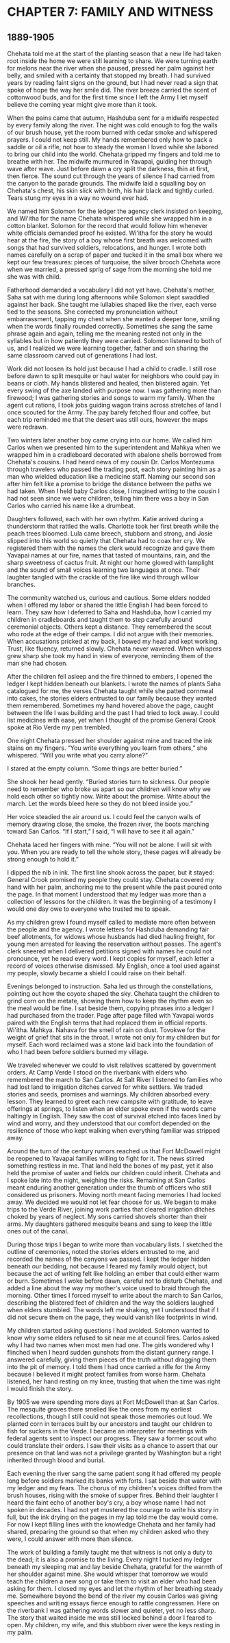 # CHAPTER 7: FAMILY AND WITNESS

## 1889-1905

Chehata told me at the start of the planting season that a new life had taken root inside the home we were still learning to share. We were turning earth for melons near the river when she paused, pressed her palm against her belly, and smiled with a certainty that stopped my breath. I had survived years by reading faint signs on the ground, but I had never read a sign that spoke of hope the way her smile did. The river breeze carried the scent of cottonwood buds, and for the first time since I left the Army I let myself believe the coming year might give more than it took.

When the pains came that autumn, Hashduba sent for a midwife respected by every family along the river. The night was cold enough to fog the walls of our brush house, yet the room burned with cedar smoke and whispered prayers. I could not keep still. My hands remembered only how to pack a saddle or oil a rifle, not how to steady the woman I loved while she labored to bring our child into the world. Chehata gripped my fingers and told me to breathe with her. The midwife murmured in Yavapai, guiding her through wave after wave. Just before dawn a cry split the darkness, thin at first, then fierce. The sound cut through the years of silence I had carried from the canyon to the parade grounds. The midwife laid a squalling boy on Chehata's chest, his skin slick with birth, his hair black and tightly curled. Tears stung my eyes in a way no wound ever had.

We named him Solomon for the ledger the agency clerk insisted on keeping, and Wi'itha for the name Chehata whispered while she wrapped him in a cotton blanket. Solomon for the record that would follow him whenever white officials demanded proof he existed. Wi'itha for the story he would hear at the fire, the story of a boy whose first breath was welcomed with songs that had survived soldiers, relocations, and hunger. I wrote both names carefully on a scrap of paper and tucked it in the small box where we kept our few treasures: pieces of turquoise, the silver brooch Chehata wore when we married, a pressed sprig of sage from the morning she told me she was with child.

Fatherhood demanded a vocabulary I did not yet have. Chehata's mother, Saha sat with me during long afternoons while Solomon slept swaddled against her back. She taught me lullabies shaped like the river, each verse tied to the seasons. She corrected my pronunciation without embarrassment, tapping my chest when she wanted a deeper tone, smiling when the words finally rounded correctly. Sometimes she sang the same phrase again and again, telling me the meaning rested not only in the syllables but in how patiently they were carried. Solomon listened to both of us, and I realized we were learning together, father and son sharing the same classroom carved out of generations I had lost.

Work did not loosen its hold just because I had a child to cradle. I still rose before dawn to split mesquite or haul water for neighbors who could pay in beans or cloth. My hands blistered and healed, then blistered again. Yet every swing of the axe landed with purpose now. I was gathering more than firewood; I was gathering stories and songs to warm my family. When the agent cut rations, I took jobs guiding wagon trains across stretches of land I once scouted for the Army. The pay barely fetched flour and coffee, but each trip reminded me that the desert was still ours, however the maps were redrawn.

Two winters later another boy came crying into our home. We called him Carlos when we presented him to the superintendent and Mahkya when we wrapped him in a cradleboard decorated with abalone shells borrowed from Chehata's cousins. I had heard news of my cousin Dr. Carlos Montezuma through travelers who passed the trading post, each story painting him as a man who wielded education like a medicine staff. Naming our second son after him felt like a promise to bridge the distance between the paths we had taken. When I held baby Carlos close, I imagined writing to the cousin I had not seen since we were children, telling him there was a boy in San Carlos who carried his name like a drumbeat.

Daughters followed, each with her own rhythm. Katie arrived during a thunderstorm that rattled the walls. Charlotte took her first breath while the peach trees bloomed. Lula came breech, stubborn and strong, and Josie slipped into this world so quietly that Chehata had to coax her cry. We registered them with the names the clerk would recognize and gave them Yavapai names at our fire, names that tasted of mountains, rain, and the sharp sweetness of cactus fruit. At night our home glowed with lamplight and the sound of small voices learning two languages at once. Their laughter tangled with the crackle of the fire like wind through willow branches.

The community watched us, curious and cautious. Some elders nodded when I offered my labor or shared the little English I had been forced to learn. They saw how I deferred to Saha and Hashduba, how I carried my children in cradleboards and taught them to step carefully around ceremonial objects. Others kept a distance. They remembered the scout who rode at the edge of their camps. I did not argue with their memories. When accusations pricked at my back, I bowed my head and kept working. Trust, like fluency, returned slowly. Chehata never wavered. When whispers grew sharp she took my hand in view of everyone, reminding them of the man she had chosen.

After the children fell asleep and the fire thinned to embers, I opened the ledger I kept hidden beneath our blankets. I wrote the names of plants Saha catalogued for me, the verses Chehata taught while she patted cornmeal into cakes, the stories elders entrusted to our family because they wanted them remembered. Sometimes my hand hovered above the page, caught between the life I was building and the past I had tried to lock away. I could list medicines with ease, yet when I thought of the promise General Crook spoke at Rio Verde my pen trembled.

One night Chehata pressed her shoulder against mine and traced the ink stains on my fingers. “You write everything you learn from others,” she whispered. “Will you write what you carry alone?”

I stared at the empty column. “Some things are better buried.”

She shook her head gently. “Buried stories turn to sickness. Our people need to remember who broke us apart so our children will know why we hold each other so tightly now. Write about the promise. Write about the march. Let the words bleed here so they do not bleed inside you.”

Her voice steadied the air around us. I could feel the canyon walls of memory drawing close, the smoke, the frozen river, the boots marching toward San Carlos. “If I start,” I said, “I will have to see it all again.”

Chehata laced her fingers with mine. “You will not be alone. I will sit with you. When you are ready to tell the whole story, these pages will already be strong enough to hold it.”

I dipped the nib in ink. The first line shook across the paper, but it stayed: General Crook promised my people they could stay. Chehata covered my hand with her palm, anchoring me to the present while the past poured onto the page. In that moment I understood that my ledger was more than a collection of lessons for the children. It was the beginning of a testimony I would one day owe to everyone who trusted me to speak.

As my children grew I found myself called to mediate more often between the people and the agency. I wrote letters for Hashduba demanding fair beef allotments, for widows whose husbands had died hauling freight, for young men arrested for leaving the reservation without passes. The agent's clerk sneered when I delivered petitions signed with names he could not pronounce, yet he read every word. I kept copies for myself, each letter a record of voices otherwise dismissed. My English, once a tool used against my people, slowly became a shield I could raise on their behalf.

Evenings belonged to instruction. Saha led us through the constellations, pointing out how the coyote shaped the sky. Chehata taught the children to grind corn on the metate, showing them how to keep the rhythm even so the meal would be fine. I sat beside them, copying phrases into a ledger I had purchased from the trader. Page after page filled with Yavapai words paired with the English terms that had replaced them in official reports. Wi'itha. Mahkya. Nahava for the smell of rain on dust. Tovokwe for the weight of grief that sits in the throat. I wrote not only for my children but for myself. Each word reclaimed was a stone laid back into the foundation of who I had been before soldiers burned my village.

We traveled whenever we could to visit relatives scattered by government orders. At Camp Verde I stood on the riverbank with elders who remembered the march to San Carlos. At Salt River I listened to families who had lost land to irrigation ditches carved for white settlers. We traded stories and seeds, promises and warnings. My children absorbed every lesson. They learned to greet each new campsite with gratitude, to leave offerings at springs, to listen when an elder spoke even if the words came haltingly in English. They saw the cost of survival etched into faces lined by wind and worry, and they understood that our comfort depended on the resilience of those who kept walking when everything familiar was stripped away.

Around the turn of the century rumors reached us that Fort McDowell might be reopened to Yavapai families willing to fight for it. The news stirred something restless in me. That land held the bones of my past, yet it also held the promise of water and fields our children could inherit. Chehata and I spoke late into the night, weighing the risks. Remaining at San Carlos meant enduring another generation under the thumb of officers who still considered us prisoners. Moving north meant facing memories I had locked away. We decided we would not let fear choose for us. We began to make trips to the Verde River, joining work parties that cleared irrigation ditches choked by years of neglect. My sons carried shovels shorter than their arms. My daughters gathered mesquite beans and sang to keep the little ones out of the canal.

During those trips I began to write more than vocabulary lists. I sketched the outline of ceremonies, noted the stories elders entrusted to me, and recorded the names of the canyons we passed. I kept the ledger hidden beneath our bedding, not because I feared my family would object, but because the act of writing felt like holding an ember that could either warm or burn. Sometimes I woke before dawn, careful not to disturb Chehata, and added a line about the way my mother's voice used to braid through the morning. Other times I forced myself to write about the march to San Carlos, describing the blistered feet of children and the way the soldiers laughed when elders stumbled. The words left me shaking, yet I understood that if I did not secure them on the page, they would vanish like footprints in wind.

My children started asking questions I had avoided. Solomon wanted to know why some elders refused to sit near me at council fires. Carlos asked why I had two names when most men had one. The girls wondered why I flinched when I heard sudden gunshots from the distant gunnery range. I answered carefully, giving them pieces of the truth without dragging them into the pit of memory. I told them I had once carried a rifle for the Army because I believed it might protect families from worse harm. Chehata listened, her hand resting on my knee, trusting that when the time was right I would finish the story.

By 1905 we were spending more days at Fort McDowell than at San Carlos. The mesquite groves there smelled like the ones from my earliest recollections, though I still could not speak those memories out loud. We planted corn in terraces built by our ancestors and taught our children to fish for suckers in the Verde. I became an interpreter for meetings with federal agents sent to inspect our progress. They saw a former scout who could translate their orders. I saw their visits as a chance to assert that our presence on that land was not a privilege granted by Washington but a right inherited through blood and burial.

Each evening the river sang the same patient song it had offered my people long before soldiers marked its banks with forts. I sat beside that water with my ledger and my fears. The chorus of my children's voices drifted from the brush houses, rising with the smoke of supper fires. Behind their laughter I heard the faint echo of another boy's cry, a boy whose name I had not spoken in decades. I had not yet mustered the courage to write his story in full, but the ink drying on the pages in my lap told me the day would come. For now I kept filling lines with the knowledge Chehata and her family had shared, preparing the ground so that when my children asked who they were, I could answer with more than silence.

The work of building a family taught me that witness is not only a duty to the dead; it is also a promise to the living. Every night I tucked my ledger beneath my sleeping mat and lay beside Chehata, grateful for the warmth of her shoulder against mine. She would whisper that tomorrow we would teach the children a new song or take them to visit an elder who had been asking for them. I closed my eyes and let the rhythm of her breathing steady me. Somewhere beyond the bend of the river my cousin Carlos was giving speeches and writing essays fierce enough to rattle congressmen. Here on the riverbank I was gathering words slower and quieter, yet no less sharp. The story that waited inside me was still locked behind a door I feared to open. My children, my wife, and this stubborn river were the keys resting in my palm.

